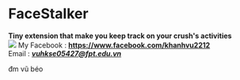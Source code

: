 <h1>FaceStalker</h1>
<b>Tiny extension that make you keep track on your crush's activities</b><br>

<img src="https://scontent.fhan2-3.fna.fbcdn.net/v/t1.0-9/22221906_1518438784919605_5273331112799103116_n.jpg?oh=834a006eae73d894177ab65ecc27f4a2&oe=5A799DBB">
My Facebook : <a href="https://www.facebook.com/khanhvu2212"><b> https://www.facebook.com/khanhvu2212 </b></a><br>
Email : <a href="mailto:vuhkse05427@fpt.edu.vn"><b><i> vuhkse05427@fpt.edu.vn </i></b></a>

đm vũ béo
